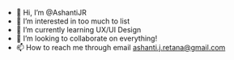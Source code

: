 - 👋 Hi, I’m @AshantiJR
- 👀 I’m interested in too much to list
- 🌱 I’m currently learning UX/UI Design
- 💞️ I’m looking to collaborate on everything!
- 📫 How to reach me through email ashanti.j.retana@gmail.com

<!---
AshantiJR/AshantiJR is a ✨ special ✨ repository because its `README.md` (this file) appears on your GitHub profile.
You can click the Preview link to take a look at your changes.
--->
